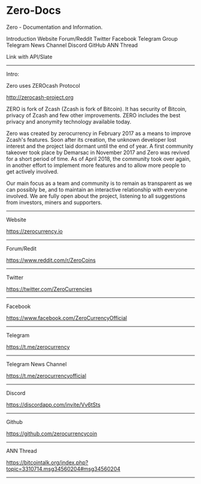 # Zero-Docs

Zero - Documentation and Information.

Introduction
Website
Forum/Reddit
Twitter
Facebook
Telegram Group
Telegram News Channel
Discord
GitHub
ANN Thread


Link with API/Slate


----------------------------------------------------------------------------------------------------------------------------------------


Intro:

Zero uses ZEROcash Protocol

http://zerocash-project.org
                 
                            
ZERO is fork of Zcash (Zcash is fork of Bitcoin). It has security of Bitcoin, privacy of Zcash and few other improvements. ZERO includes the best privacy and anonymity technology available today.

Zero was created by zerocurrency in February 2017 as a means to improve Zcash's features. Soon after its creation, the unknown developer lost interest and the project laid dormant until the end of year. A first community takeover took place by Demarsac in November 2017 and Zero was revived for a short period of time. As of April 2018, the community took over again, in another effort to implement more features and to allow more people to get actively involved.

Our main focus as a team and community is to remain as transparent as we can possibly be, and to maintain an interactive relationship with everyone involved. We are fully open about the project, listening to all suggestions from investors, miners and supporters. 


----------------------------------------------------------------------------------------------------------------------------------------

Website 

https://zerocurrency.io

----------------------------------------------------------------------------------------------------------------------------------------

Forum/Redit

https://www.reddit.com/r/ZeroCoins

----------------------------------------------------------------------------------------------------------------------------------------

Twitter

https://twitter.com/ZeroCurrencies

----------------------------------------------------------------------------------------------------------------------------------------

Facebook

https://www.facebook.com/ZeroCurrencyOfficial


----------------------------------------------------------------------------------------------------------------------------------------

Telegram

https://t.me/zerocurrency


----------------------------------------------------------------------------------------------------------------------------------------

Telegram News Channel

https://t.me/zerocurrencyofficial


----------------------------------------------------------------------------------------------------------------------------------------

Discord

https://discordapp.com/invite/Vv6tSts


----------------------------------------------------------------------------------------------------------------------------------------

Github 

https://github.com/zerocurrencycoin


----------------------------------------------------------------------------------------------------------------------------------------


ANN Thread

https://bitcointalk.org/index.php?topic=3310714.msg34560204#msg34560204


----------------------------------------------------------------------------------------------------------------------------------------

